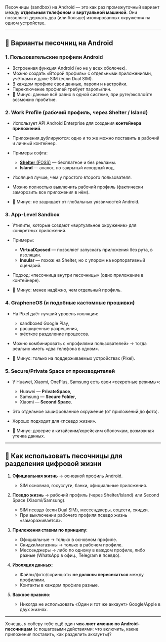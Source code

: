Песочницы (sandbox) на Android — это как раз промежуточный вариант между **отдельным телефоном** и **виртуальной машиной**. 
Они позволяют держать два (или больше) изолированных окружения на одном устройстве.

---

## 🔐 Варианты песочниц на Android

### 1. **Пользовательские профили Android**

* Встроенная функция Android (но не у всех оболочек).
* Можно создать «Второй профиль» с отдельными приложениями, учётками и даже SIM (если Dual SIM).
* В каждом профиле свои данные, пароли и настройки.
* Переключение профилей требует пароль/пин.
* 🔻 Минус: данные всё равно в одной системе, при руте/эксплойте возможно пробитие.

### 2. **Work Profile (рабочий профиль, через Shelter / Island)**

* Использует API Android Enterprise для создания **контейнера приложений**.
* Приложения дублируются: одно и то же можно поставить в рабочий и личный контейнер.
* Примеры софта:

  * [**Shelter** (FOSS)](https://github.com/PeterCxy/Shelter) — бесплатное и без рекламы.
  * **Island** — аналог, но закрытый исходный код.
* Изоляция лучше, чем у простого второго пользователя.
* Можно полностью выключить рабочий профиль (фактически заморозить все приложения в нём).
* 🔻 Минус: не защищает от глобальных уязвимостей Android.

### 3. **App-Level Sandbox**

* Утилиты, которые создают «виртуальное окружение» для конкретных приложений.
* Примеры:

  * **VirtualXposed** — позволяет запускать приложения без рута, в изоляции.
  * **Insular** — похож на Shelter, но с упором на корпоративный сценарий.
* Подход: «песочница внутри песочницы» (одно приложение в контейнере).
* 🔻 Минус: менее надёжно, чем отдельный профиль.

### 4. **GrapheneOS (и подобные кастомные прошивки)**

* На Pixel даёт лучший уровень изоляции:

  * sandboxed Google Play,
  * расширенные разрешения,
  * жёсткое разделение процессов.
* Можно комбинировать с «профилями пользователей» → тогда реально иметь «два телефона в одном».
* 🔻 Минус: только на поддерживаемых устройствах (Pixel).

### 5. **Secure/Private Space от производителей**

* У Huawei, Xiaomi, OnePlus, Samsung есть свои «секретные режимы»:

  * Huawei — **PrivateSpace**,
  * Samsung — **Secure Folder**,
  * Xiaomi — **Second Space**.
* Это отдельное зашифрованное окружение (от приложений до фото).
* Хорошо подходит для «псевдо жизни».
* 🔻 Минус: доверие к китайским/корейским оболочкам, возможная утечка данных.

---

## 📌 Как использовать песочницы для разделения цифровой жизни

1. **Официальная жизнь** → основной профиль Android.

   * SIM основная, госуслуги, банки, официальные приложения.

2. **Псевдо жизнь** → рабочий профиль (через Shelter/Island) или Second Space (Xiaomi/Samsung).

   * SIM псевдо (если Dual SIM), мессенджеры, соцсети, скидки.
   * При выключении рабочего профиля псевдо жизнь «замораживается».

3. **Приложения ставим по принципу**:

   * Официальные → только в основном профиле.
   * Скидки/магазины → только в рабочем профиле.
   * Мессенджеры → либо по одному в каждом профиле, либо разные (WhatsApp в офиц., Telegram в псевдо).

4. **Изоляция данных**:

   * Файлы/фото/скриншоты **не должны пересекаться** между профилями.
   * Контакты в каждом профиле разные.

5. **Важное правило**:

   * Никогда не использовать «Один и тот же аккаунт» Google/Apple в двух жизнях.

---

Хочешь, я соберу тебе ещё один **чек-лист именно по Android-песочницам** (с пошаговыми действиями: что включить, какие приложения поставить, как разделить аккаунты)?
